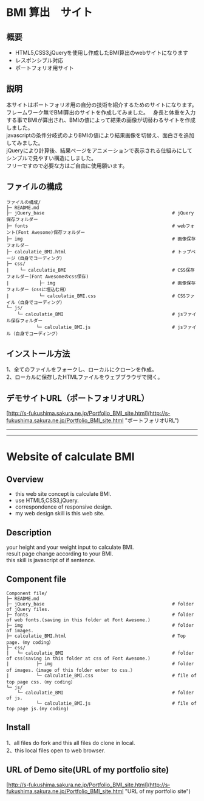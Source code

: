 # BMI 算出　サイト
## 概要
* HTML5,CSS3,jQueryを使用し作成したBMI算出のwebサイトになります
* レスポンシブル対応
* ポートフォリオ用サイト
## 説明
本サイトはポートフォリオ用の自分の技術を紹介するためのサイトになります。  
フレームワーク無でBMI算出のサイトを作成してみました。  
身長と体重を入力する事でBMIが算出され、BMIの値によって結果の画像が切替わるサイトを作成しました。  
javascriptの条件分岐式のよりBMIの値により結果画像を切替え、面白さを追加してみました。  
jQueryにより計算後、結果ページをアニメーションで表示される仕組みにしてシンプルで見やすい構造にしました。  
フリーですので必要な方はご自由に使用願います。  
## ファイルの構成
```
ファイルの構成/
├─ README.md
├─ jQuery_base                                               # jQuery保存フォルダー
├─ fonts                                                     # webフォント(Font Awesome)保存フォルダー
├─ img                                                       # 画像保存フォルダー
├─ calculatie_BMI.html                                       # トップページ（自身でコーディング）
├─ css/
|    └─ calculatie_BMI                                       # CSS保存フォルダー(Font Awesomeのcss保存)
|           ├─ img                                           # 画像保存フォルダー（cssに埋込む用）
|           └─ calculatie_BMI.css                            # CSSファイル（自身でコーディング）
└─ js/
    └─ calculatie_BMI                                        # jsファイル保存フォルダー
           └─ calculatie_BMI.js                              # jsファイル（自身でコーディング）   
```
## インストール方法
1、全てのファイルをフォークし、ローカルにクローンを作成。  
2、ローカルに保存したHTMLファイルをウェブブラウザで開く。  
## デモサイトURL（ポートフォリオURL）
[http://s-fukushima.sakura.ne.jp/Portfolio_BMI_site.html](http://s-fukushima.sakura.ne.jp/Portfolio_BMI_site.html "ポートフォリオURL")

***
***

# Website of calculate BMI
## Overview
* this web site concept is calculate BMI.
* use HTML5,CSS3,jQuery.
* correspondence of responsive design.
* my web design skill is this web site.
## Description
your height and your weight input to calculate BMI.  
result page change according to your BMI.  
this skill is javascript of if sentence.     
## Component file
```
Component file/
├─ README.md
├─ jQuery_base                                               # folder of jQuery files.
├─ fonts                                                     # folder of web fonts.(saving in this folder at Font Awesome.)
├─ img                                                       # folder of images. 
├─ calculatie_BMI.html                                       # Top page.（my coding）
├─ css/
|   └─ calculatie_BMI                                        # folder of css(saving in this folder at css of Font Awesome.)
|          ├─ img                                            # folder of images.（image of this folder enter to css.）
|          └─ calculatie_BMI.css                             # file of top page css.（my coding）
└─ js/
    └─ calculatie_BMI                                        # folder of js.
           └─ calculatie_BMI.js                              # file of top page js.(my coding)
```
## Install
1、all files do fork and this all files do clone in local.  
2、this local files open to web browser.  
## URL of Demo site(URL of my portfolio site)
[http://s-fukushima.sakura.ne.jp/Portfolio_BMI_site.html](http://s-fukushima.sakura.ne.jp/Portfolio_BMI_site.html "URL of my portfolio site")
